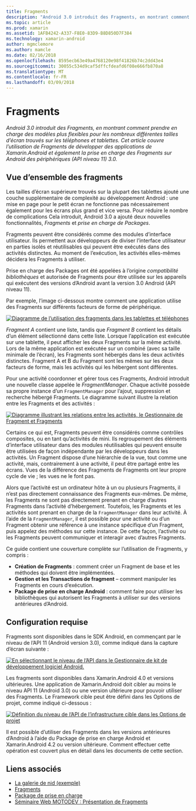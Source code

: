 ```yaml
---
title: Fragments
description: "Android 3.0 introduit des Fragments, en montrant comment prendre en charge des modèles plus flexibles pour les nombreux différentes tailles d’écran trouvés sur les téléphones et tablettes. Cet article couvre l’utilisation de Fragments de développer des applications de Xamarin.Android et également la prise en charge des Fragments sur Android des périphériques (API niveau 11) 3.0."
ms.topic: article
ms.prod: xamarin
ms.assetid: 1AFB4242-A337-F8E0-83D9-B8D850D7F384
ms.technology: xamarin-android
author: mgmclemore
ms.author: mamcle
ms.date: 02/16/2018
ms.openlocfilehash: 8595ecb63e49a4768120e98f41826b74c2dd43e4
ms.sourcegitcommit: 30055c534d9caf5dffcfdeafd6f08e666fb870a8
ms.translationtype: MT
ms.contentlocale: fr-FR
ms.lasthandoff: 03/09/2018
---
```

# <a name="fragments"></a>Fragments

_Android 3.0 introduit des Fragments, en montrant comment prendre en charge des modèles plus flexibles pour les nombreux différentes tailles d’écran trouvés sur les téléphones et tablettes. Cet article couvre l’utilisation de Fragments de développer des applications de Xamarin.Android et également la prise en charge des Fragments sur Android des périphériques (API niveau 11) 3.0._

## <a name="fragments-overview"></a>Vue d’ensemble des fragments

Les tailles d’écran supérieure trouvés sur la plupart des tablettes ajouté une couche supplémentaire de complexité au développement Android : une mise en page pour le petit écran ne fonctionne pas nécessairement également pour les écrans plus grand et vice versa. Pour réduire le nombre de complications Cela introduit, Android 3.0 a ajouté deux nouvelles fonctionnalités, *Fragments* et *prise en charge de Packages*.

Fragments peuvent être considérés comme des modules d’interface utilisateur. Ils permettent aux développeurs de diviser l’interface utilisateur en parties isolés et réutilisables qui peuvent être exécutés dans des activités distinctes. Au moment de l’exécution, les activités elles-mêmes décidera les Fragments à utiliser.

Prise en charge des Packages ont été appelées à l’origine *compatibilité bibliothèques* et autorisée de Fragments pour être utilisée sur les appareils qui exécutent des versions d’Android avant la version 3.0 Android (API niveau 11).

Par exemple, l’image ci-dessous montre comment une application utilise des Fragments sur différents facteurs de forme de périphérique.

[![Diagramme de l’utilisation des fragments dans les tablettes et téléphones](images/00.png)](images/00.png#lightbox)

*Fragment A* contient une liste, tandis que *Fragment B* contient les détails d’un élément sélectionné dans cette liste. Lorsque l’application est exécutée sur une tablette, il peut afficher les deux Fragments sur la même activité. Lors de la même application est exécutée sur un combiné (avec sa taille minimale de l’écran), les Fragments sont hébergés dans les deux activités distinctes. Fragment A et B du Fragment sont les mêmes sur les deux facteurs de forme, mais les activités qui les hébergent sont différentes.

Pour une activité coordonner et gérer tous ces Fragments, Android introduit une nouvelle classe appelée le *FragmentManager*. Chaque activité possède sa propre instance d’un `FragmentManager` pour l’ajout, suppression et recherche hébergé Fragments. Le diagramme suivant illustre la relation entre les Fragments et des activités :

[![Diagramme illustrant les relations entre les activités, le Gestionnaire de Fragment et Fragments](images/01.png)](images/01.png#lightbox)

Certains ce qui est, Fragments peuvent être considérés comme contrôles composites, ou en tant qu’activités de mini. Ils regroupement des éléments d’interface utilisateur dans des modules réutilisables qui peuvent ensuite être utilisées de façon indépendante par les développeurs dans les activités. Un Fragment dispose d’une hiérarchie de la vue, tout comme une activité, mais, contrairement à une activité, il peut être partagé entre les écrans. Vues de la différence des Fragments de Fragments ont leur propre cycle de vie ; les vues ne le font pas.

Alors que l’activité est un ordinateur hôte à un ou plusieurs Fragments, il n’est pas directement connaissance des Fragments eux-mêmes. De même, les Fragments ne sont pas directement prenant en charge d’autres Fragments dans l’activité d’hébergement. Toutefois, les Fragments et les activités sont prenant en charge de la `FragmentManager` dans leur activité. À l’aide de la `FragmentManager`, il est possible pour une activité ou d’un Fragment obtenir une référence à une instance spécifique d’un Fragment, puis appelez des méthodes sur cette instance. De cette façon, l’activité ou les Fragments peuvent communiquer et interagir avec d’autres Fragments.

Ce guide contient une couverture complète sur l’utilisation de Fragments, y compris :

-   **Création de Fragments** : comment créer un Fragment de base et les méthodes qui doivent être implémentées.
-   **Gestion et les Transactions de fragment** – comment manipuler les Fragments en cours d’exécution.
-   **Package de prise en charge Android** : comment faire pour utiliser les bibliothèques qui autorisent les Fragments à utiliser sur des versions antérieures d’Android.


## <a name="requirements"></a>Configuration requise

Fragments sont disponibles dans le SDK Android, en commençant par le niveau de l’API 11 (Android version 3.0), comme indiqué dans la capture d’écran suivante :

[![En sélectionnant le niveau de l’API dans le Gestionnaire de kit de développement logiciel Android.](images/02.png)](images/02.png#lightbox)

Les fragments sont disponibles dans Xamarin.Android 4.0 et versions ultérieures. Une application de Xamarin.Android doit cibler au moins le niveau API 11 (Android 3.0) ou une version ultérieure pour pouvoir utiliser des Fragments. Le Framework cible peut être défini dans les Options de projet, comme indiqué ci-dessous :

[![Définition du niveau de l’API de l’infrastructure cible dans les Options de projet](images/03.png)](images/03.png#lightbox)

Il est possible d’utiliser des Fragments dans les versions antérieures d’Android à l’aide du Package de prise en charge Android et Xamarin.Android 4.2 ou version ultérieure. Comment effectuer cette opération est couvert plus en détail dans les documents de cette section.


## <a name="related-links"></a>Liens associés

- [La galerie de nid (exemple)](https://developer.xamarin.com/samples/monodroid/HoneycombGallery)
- [Fragments](http://developer.android.com/guide/topics/fundamentals/fragments.html)
- [Package de prise en charge](http://developer.android.com/sdk/compatibility-library.html)
- [Séminaire Web MOTODEV : Présentation de Fragments](http://motodev.adobeconnect.com/p9h1aqk3ttn/)
